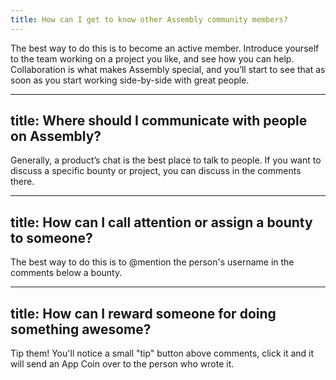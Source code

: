 ```yaml
---
title: How can I get to know other Assembly community members?
---
```


The best way to do this is to become an active member. Introduce yourself to the team working on a project you like, and see how you can help. Collaboration is what makes Assembly special, and you’ll start to see that as soon as you start working side-by-side with great people.

---
title: Where should I communicate with people on Assembly?
---

Generally, a product’s chat is the best place to talk to people. If you want to discuss a specific bounty or project, you can discuss in the comments there.


---
title: How can I call attention or assign a bounty to someone?
---

The best way to do this is to @mention the person's username in the comments below a bounty.

---
title: How can I reward someone for doing something awesome?
---

Tip them! You'll notice a small "tip" button above comments, click it and it will send an App Coin over to the person who wrote it.
